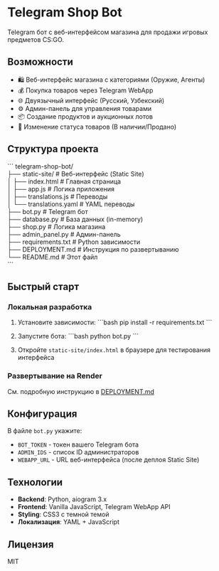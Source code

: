 # Telegram Shop Bot

Telegram бот с веб-интерфейсом магазина для продажи игровых предметов CS:GO.

## Возможности

- 🛍️ Веб-интерфейс магазина с категориями (Оружие, Агенты)
- 💰 Покупка товаров через Telegram WebApp
- 🌐 Двуязычный интерфейс (Русский, Узбекский)
- ⚙️ Админ-панель для управления товарами
- 📦 Создание продуктов и аукционных лотов
- 🔄 Изменение статуса товаров (В наличии/Продано)

## Структура проекта

\`\`\`
telegram-shop-bot/\
├── static-site/           # Веб-интерфейс (Static Site)\
│   ├── index.html        # Главная страница\
│   ├── app.js            # Логика приложения\
│   ├── translations.js   # Переводы\
│   └── translations.yaml # YAML переводы\
├── bot.py                # Telegram бот\
├── database.py           # База данных (in-memory)\
├── shop.py               # Логика магазина\
├── admin_panel.py        # Админ-панель\
├── requirements.txt      # Python зависимости\
├── DEPLOYMENT.md         # Инструкция по развертыванию\
└── README.md             # Этот файл\
\`\`\`

## Быстрый старт

### Локальная разработка

1. Установите зависимости:
\`\`\`bash
pip install -r requirements.txt
\`\`\`

2. Запустите бота:
\`\`\`bash
python bot.py
\`\`\`

3. Откройте `static-site/index.html` в браузере для тестирования интерфейса

### Развертывание на Render

См. подробную инструкцию в [DEPLOYMENT.md](DEPLOYMENT.md)

## Конфигурация

В файле `bot.py` укажите:
- `BOT_TOKEN` - токен вашего Telegram бота
- `ADMIN_IDS` - список ID администраторов
- `WEBAPP_URL` - URL веб-интерфейса (после деплоя Static Site)

## Технологии

- **Backend**: Python, aiogram 3.x
- **Frontend**: Vanilla JavaScript, Telegram WebApp API
- **Styling**: CSS3 с темной темой
- **Локализация**: YAML + JavaScript

## Лицензия

MIT
